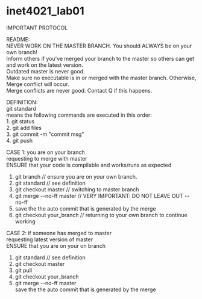 # inet4021_lab01

IMPORTANT PROTOCOL

README: <br />
NEVER WORK ON THE MASTER BRANCH. You should ALWAYS be on your own branch! <br />
Inform others if you've merged your branch to the master so others can get and work on the latest version. <br />
Outdated master is never good. <br />
Make sure no executable is in or merged with the master branch. Otherwise, Merge conflict will occur. <br />
Merge conflicts are never good. Contact Q if this happens. <br />

DEFINITION: <br />
  git standard <br />
    means the following commands are executed in this order: <br />
      1. git status <br />
      2. git add files <br />
      3. git commit -m "commit msg" <br />
      4. git push <br />

CASE 1: you are on your branch <br />
 requesting to merge with master <br />
  ENSURE that your code is compilable and works/runs as expected <br />

1. git branch  // ensure you are on your own branch. <br />
2. git standard  // see definition <br />
3. git checkout master  // switching to master branch <br />
4. git merge --no-ff master // VERY IMPORTANT: DO NOT LEAVE OUT --no-ff <br />
5. save the the auto commit that is generated by the merge <br />
6. git checkout your_branch  // returning to your own branch to continue working <br />

CASE 2: if someone has merged to master <br />
  requesting latest version of master <br />
    ENSURE that you are on your on branch <br />

1. git standard  // see definition <br />
2. git checkout master <br />
3. git pull <br />
4. git checkout your_branch <br />
5. git merge --no-ff master <br />
save the the auto commit that is generated by the merge 
